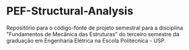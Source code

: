 # PEF-Structural-Analysis
Repositório para o código-fonte de projeto semestral para a disciplina "Fundamentos de Mecânica das Estruturas" do terceiro semestre da graduação em Engenharia Elétrica na Escola Politécnica - USP.
